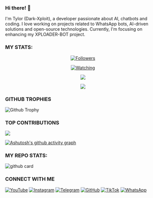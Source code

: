 ### Hi there! 👋 
I'm Tylor (Dark-Xploit), a developer passionate about AI, chatbots and coding. I love working on projects related to WhatsApp bots, AI-driven solutions and open-source technologies. Currently, I'm focusing on enhancing my XPLOADER-BOT project.


### MY STATS:
<p align="center"><a href="https://github.com/Dark-Xploit/followers"><img title="Followers" src="https://img.shields.io/github/followers/Dark-Xploit?color=red&style=flat-square"></a></p>
<p align="center"><a href="https://komarev.com/ghpvc/?username=Dark-Xploit&color=blue&style=flat-square&label=Profile+Views"><img title="Watching" src="https://komarev.com/ghpvc/?username=Dark-Xploit&color=green&style=flat-square&label=Profile+View"></a>
</p>
<p align="center"><a href="https://github.com/Dark-Xploit"><img src="https://github-readme-stats.vercel.app/api?username=Dark-Xploit&show_icons=true&theme=radical"></a></p>
<p align="center"><a href="https://github.com/Dark-Xploit"><img src="https://github-readme-stats.vercel.app/api/top-langs/?username=Dark-Xploit&theme=radical&layout=compact"></a></p>


### GITHUB TROPHIES
![Github Trophy](https://github-profile-trophy.vercel.app/?username=Dark-Xploit)



### TOP CONTRIBUTIONS
![](https://github-contributor-stats.vercel.app/api?username=Dark-Xploit&limit=5&theme=black&combine_all_yearly_contributions=true)

[![Ashutosh's github activity graph](https://github-readme-activity-graph.vercel.app/graph?username=Dark-Xploit&bg_color=000000&color=9e4c98&line=9e4c98&point=403d3d&area=true&hide_border=true)](https://github.com/ashutosh00710/github-readme-activity-graph)


### MY REPO STATS: 
![github card](https://github-readme-stats.vercel.app/api/pin/?username=Dark-Xploit&repo=XPLOADER-BOT&theme=radical)


### CONNECT WITH ME 
[![YouTube](https://img.shields.io/badge/YouTube-red?style=flat-square&logo=youtube)](https://www.youtube.com/@heyits_tylor)
[![Instagram](https://img.shields.io/badge/Instagram-E4405F?style=flat-square&logo=instagram&logoColor=white)](https://www.instagram.com/heyits_tylor)
[![Telegram](https://img.shields.io/badge/Telegram-2CA5E0?style=flat-square&logo=telegram&logoColor=white)](https://t.me/heyits_tylor)
[![GitHub](https://img.shields.io/badge/GitHub-black?style=flat-square&logo=github&logoColor=white)](https://github.com/Dark-Xploit)
[![TikTok](https://img.shields.io/badge/TikTok-000000?style=flat-square&logo=tiktok&logoColor=white)](https://www.tiktok.com/@heyits_tylor)
[![WhatsApp](https://img.shields.io/badge/WhatsApp-25D366?style=flat-square&logo=whatsapp&logoColor=white)](https://wa.me/254754783972) 
